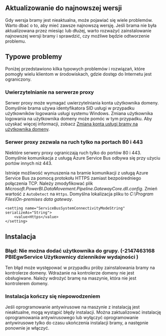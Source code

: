 ## <a name="update-to-the-latest-version"></a>Aktualizowanie do najnowszej wersji
Gdy wersja bramy jest nieaktualna, może pojawiać się wiele problemów.  Warto dbać o to, aby mieć zawsze najnowszą wersję.  Jeśli brama nie była aktualizowana przez miesiąc lub dłużej, warto rozważyć zainstalowanie najnowszej wersji bramy i sprawdzić, czy możliwe będzie odtworzenie problemu.

## <a name="common-issues"></a>Typowe problemy
Poniżej przedstawiono kilka typowych problemów i rozwiązań, które pomogły wielu klientom w środowiskach, gdzie dostęp do Internetu jest ograniczony.

### <a name="authentication-to-proxy-server"></a>Uwierzytelnianie na serwerze proxy
Serwer proxy może wymagać uwierzytelniania konta użytkownika domeny. Domyślnie brama używa identyfikatora SID usługi w przypadku użytkowników logowania usługi systemu Windows. Zmiana użytkownika logowania na użytkownika domeny może pomóc w tym przypadku. Aby uzyskać więcej informacji, zobacz [Zmiana konta usługi bramy na użytkownika domeny](../service-gateway-proxy.md#changing-the-gateway-service-account-to-a-domain-user).

### <a name="your-proxy-only-allows-ports-80-and-443-traffic"></a>Serwer proxy zezwala na ruch tylko na portach 80 i 443
Niektóre serwery proxy ograniczają ruch tylko do portów 80 i 443. Domyślnie komunikacja z usługą Azure Service Bus odbywa się przy użyciu portów innych niż 443.

Istnieje możliwość wymuszenia na bramie komunikacji z usługą Azure Service Bus za pomocą protokołu HTTPS zamiast bezpośredniego połączenia TCP. Należy zmodyfikować plik *Microsoft.PowerBI.DataMovement.Pipeline.GatewayCore.dll.config*. Zmień wartość z `AutoDetect` na `Https`. Domyślna lokalizacja pliku to *C:\Program Files\On-premises data gateway*.

```
<setting name="ServiceBusSystemConnectivityModeString" serializeAs="String">
    <value>Https</value>
</setting>
```

## <a name="installation"></a>Instalacja
### <a name="error-failed-to-add-user-to-group---2147463168---pbiegwservice---performance-log-users---"></a>Błąd: Nie można dodać użytkownika do grupy.  (-2147463168   PBIEgwService   Użytkownicy dzienników wydajności   )
Ten błąd może występować w przypadku próby zainstalowania bramy na kontrolerze domeny. Wdrażanie na kontrolerze domeny nie jest obsługiwane. Należy wdrożyć bramę na maszynie, która nie jest kontrolerem domeny.

### <a name="installation-fails"></a>Instalacja kończy się niepowodzeniem
Jeśli oprogramowanie antywirusowe na maszynie z instalacją jest nieaktualne, mogą wystąpić błędy instalacji. Można zaktualizować instalację oprogramowania antywirusowego lub wyłączyć oprogramowanie antywirusowe tylko do czasu ukończenia instalacji bramy, a następnie ponownie je włączyć.

